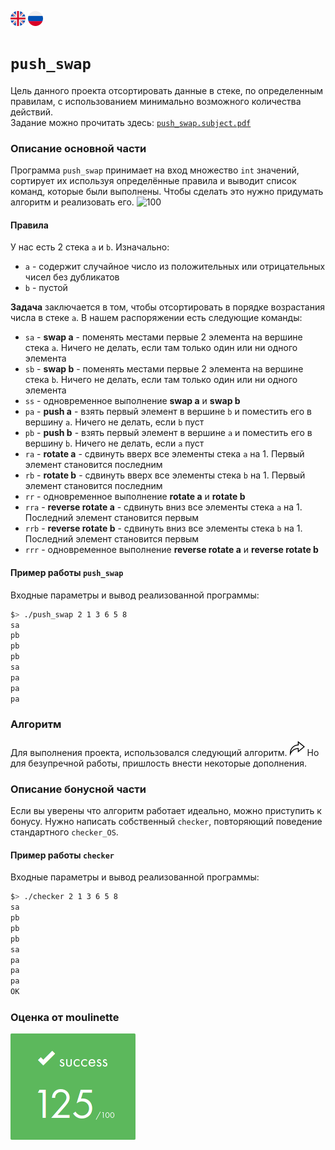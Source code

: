 [![eng](img/eng.png)](README.md) ![ru](img/ru.png)
# `push_swap`
Цель данного проекта отсортировать данные в стеке, по определенным правилам, с использованием минимально возможного количества действий.<br>
Задание можно прочитать здесь: [`push_swap.subject.pdf`](subject/push_swap.subject.pdf)
### Описание основной части
Программа `push_swap` принимает на вход множество `int` значений, сортирует их используя определённые правила и выводит список команд, которые были выполнены. Чтобы сделать это нужно придумать алгоритм и реализовать его.
![100](img/100slow.gif)
#### Правила
У нас есть 2 стека `a` и `b`. Изначально:
- `a` - содержит случайное число из положительных или отрицательных чисел без дубликатов
- `b` - пустой

__Задача__ заключается в том, чтобы отсортировать в порядке возрастания числа в стеке `a`.
В нашем распоряжении есть следующие команды:
- `sa` - __swap a__ - поменять местами первые 2 элемента на вершине стека `a`. Ничего не делать, если там только один или ни одного элемента
- `sb` - __swap b__ - поменять местами первые 2 элемента на вершине стека `b`. Ничего не делать, если там только один или ни одного элемента
- `ss` - одновременное выполнение __swap a__ и __swap b__
- `pa` - __push a__ - взять первый элемент в вершине `b` и поместить его в вершину `a`. Ничего не делать, если `b` пуст
- `pb` - __push b__ - взять первый элемент в вершине `a` и поместить его в вершину `b`. Ничего не делать, если `a` пуст
- `ra` - __rotate a__ - сдвинуть вверх все элементы стека `a` на 1. Первый элемент становится последним
- `rb` - __rotate b__ - сдвинуть вверх все элементы стека `b` на 1. Первый элемент становится последним
- `rr` - одновременное выполнение __rotate a__ и __rotate b__
- `rra` - __reverse rotate a__ - сдвинуть вниз все элементы стека `a` на 1. Последний элемент становится первым
- `rrb` - __reverse rotate b__ - сдвинуть вниз все элементы стека `b` на 1. Последний элемент становится первым
- `rrr` - одновременное выполнение __reverse rotate a__ и __reverse rotate b__

#### Пример работы `push_swap`
Входные параметры и вывод реализованной программы:
```bash
$> ./push_swap 2 1 3 6 5 8
sa
pb
pb
pb
sa
pa
pa
pa
```
### Алгоритм
Для выполнения проекта, использовался следующий алгоритм. [![link](img/share.png)](https://github.com/VBrazhnik/Push_swap/wiki/Algorithm)
Но для безупречной работы, пришлость внести некоторые дополнения.
### Описание бонусной части
Если вы уверены что алгоритм работает идеально, можно приступить к бонусу. Нужно написать собственный `checker`, повторяющий поведение стандартного `checker_OS`.
#### Пример работы `checker`
Входные параметры и вывод реализованной программы:
```bash
$> ./checker 2 1 3 6 5 8
sa
pb
pb
pb
sa
pa
pa
pa
OK
```

### Оценка от moulinette

![125/100](img/125.png)
